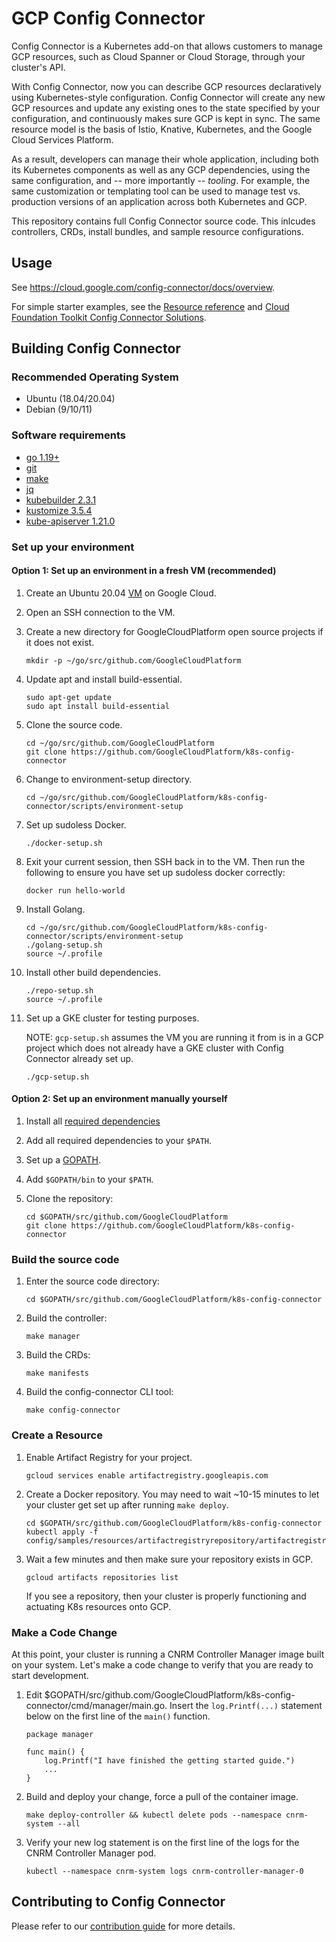 # GCP Config Connector

Config Connector is a Kubernetes add-on that allows customers to manage GCP
resources, such as Cloud Spanner or Cloud Storage, through your cluster's API.

With Config Connector, now you can describe GCP resources declaratively using
Kubernetes-style configuration. Config Connector will create any new GCP
resources and update any existing ones to the state specified by your
configuration, and continuously makes sure GCP is kept in sync. The same
resource model is the basis of Istio, Knative, Kubernetes, and the Google Cloud
Services Platform.

As a result, developers can manage their whole application, including both its
Kubernetes components as well as any GCP dependencies, using the same
configuration, and -- more importantly -- *tooling*. For example, the same
customization or templating tool can be used to manage test vs. production
versions of an application across both Kubernetes and GCP.

This repository contains full Config Connector source code. This inlcudes
controllers, CRDs, install bundles, and sample resource configurations.

## Usage

See https://cloud.google.com/config-connector/docs/overview.

For simple starter examples, see the
[Resource reference](https://cloud.google.com/config-connector/docs/reference/overview)
and
[Cloud Foundation Toolkit Config Connector Solutions](https://github.com/GoogleCloudPlatform/cloud-foundation-toolkit/tree/master/config-connector/solutions).

## Building Config Connector

### Recommended Operating System

-   Ubuntu (18.04/20.04)
-   Debian (9/10/11)

### Software requirements

-   [go 1.19+]
-   [git]
-   [make]
-   [jq]
-   [kubebuilder 2.3.1]
-   [kustomize 3.5.4]
-   [kube-apiserver 1.21.0]

### Set up your environment

#### Option 1: Set up an environment in a fresh VM (recommended)

1.  Create an Ubuntu 20.04
    [VM](https://cloud.google.com/compute/docs/create-linux-vm-instance) on
    Google Cloud.

1.  Open an SSH connection to the VM.

1.  Create a new directory for GoogleCloudPlatform open source projects if it
    does not exist.

    ```shell
    mkdir -p ~/go/src/github.com/GoogleCloudPlatform
    ```

1.  Update apt and install build-essential.

    ```shell
    sudo apt-get update
    sudo apt install build-essential
    ```

1.  Clone the source code.

    ```shell
    cd ~/go/src/github.com/GoogleCloudPlatform
    git clone https://github.com/GoogleCloudPlatform/k8s-config-connector
    ```

1.  Change to environment-setup directory.

    ```shell
    cd ~/go/src/github.com/GoogleCloudPlatform/k8s-config-connector/scripts/environment-setup
    ```

1.  Set up sudoless Docker.

    ```shell
    ./docker-setup.sh
    ```

1.  Exit your current session, then SSH back in to the VM. Then run the
    following to ensure you have set up sudoless docker correctly:

    ```shell
    docker run hello-world
    ```

1.  Install Golang.

    ```shell
    cd ~/go/src/github.com/GoogleCloudPlatform/k8s-config-connector/scripts/environment-setup
    ./golang-setup.sh
    source ~/.profile
    ```

1.  Install other build dependencies.

    ```shell
    ./repo-setup.sh
    source ~/.profile
    ```

1.  Set up a GKE cluster for testing purposes.

    NOTE: `gcp-setup.sh` assumes the VM you are running it from is in a GCP
    project which does not already have a GKE cluster with Config Connector
    already set up.

    ```shell
    ./gcp-setup.sh
    ```

#### Option 2: Set up an environment manually yourself

1.  Install all [required dependencies](#software-requirements)

1.  Add all required dependencies to your `$PATH`.

1.  Set up a [GOPATH](http://golang.org/doc/code.html#GOPATH).

1.  Add `$GOPATH/bin` to your `$PATH`.

1.  Clone the repository:

    ```shell
    cd $GOPATH/src/github.com/GoogleCloudPlatform
    git clone https://github.com/GoogleCloudPlatform/k8s-config-connector
    ```

### Build the source code

1.  Enter the source code directory:

    ```shell
    cd $GOPATH/src/github.com/GoogleCloudPlatform/k8s-config-connector
    ```

1.  Build the controller:

    ```shell
    make manager
    ```

1.  Build the CRDs:

    ```shell
    make manifests
    ```

1.  Build the config-connector CLI tool:

    ```shell
    make config-connector
    ```

### Create a Resource

1.  Enable Artifact Registry for your project.

    ```shell
    gcloud services enable artifactregistry.googleapis.com
    ```

1.  Create a Docker repository. You may need to wait ~10-15 minutes to let
    your cluster get set up after running `make deploy`.

    ```shell
    cd $GOPATH/src/github.com/GoogleCloudPlatform/k8s-config-connector
    kubectl apply -f config/samples/resources/artifactregistryrepository/artifactregistry_v1beta1_artifactregistryrepository.yaml
    ```

1.  Wait a few minutes and then make sure your repository exists in GCP.

    ```shell
    gcloud artifacts repositories list
    ```

    If you see a repository, then your cluster is properly functioning and
    actuating K8s resources onto GCP.

### Make a Code Change

At this point, your cluster is running a CNRM Controller Manager image built on
your system. Let's make a code change to verify that you are ready to start
development.

1.  Edit
    $GOPATH/src/github.com/GoogleCloudPlatform/k8s-config-connector/cmd/manager/main.go.
    Insert the `log.Printf(...)` statement below on the first line of the
    `main()` function.

    ```shell
    package manager

    func main() {
        log.Printf("I have finished the getting started guide.")
        ...
    }
    ```

1.  Build and deploy your change, force a pull of the container image.

    ```shell
    make deploy-controller && kubectl delete pods --namespace cnrm-system --all
    ```

1.  Verify your new log statement is on the first line of the logs for the CNRM
    Controller Manager pod.

    ```shell
    kubectl --namespace cnrm-system logs cnrm-controller-manager-0
    ```

## Contributing to Config Connector

Please refer to our [contribution guide] for more details.

[go 1.19+]: https://go.dev/doc/install
[git]: https://docs.github.com/en/get-started/quickstart/set-up-git
[make]: https://www.gnu.org/software/make/
[jq]: https://stedolan.github.io/jq/
[kubebuilder 2.3.1]: https://github.com/kubernetes-sigs/kubebuilder/releases/tag/v2.3.1
[kustomize 3.5.4]: https://github.com/kubernetes-sigs/kustomize/releases/tag/kustomize%2Fv3.5.4
[kube-apiserver 1.21.0]: https://dl.k8s.io/v1.21.0/bin/linux/amd64/kube-apiserver
[contribution guide]: CONTRIBUTING.md
